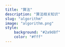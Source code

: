 ```yaml
---
title: "算法"
description: "算法相关知识"
slug: "algorithm"
image: "algorithm.png"
style:
    background: "#2a9d8f"
    color: "#fff"
---
```


